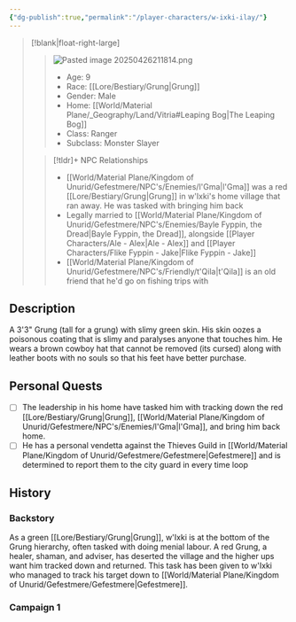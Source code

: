 ```yaml
---
{"dg-publish":true,"permalink":"/player-characters/w-ixki-ilay/"}
---
```


>[!blank|float-right-large]
>>![Pasted image 20250426211814.png](/img/user/z_Assets/Pasted%20image%2020250426211814.png)
>>- Age: 9
>>- Race: [[Lore/Bestiary/Grung\|Grung]]
>>- Gender: Male
>>- Home: [[World/Material Plane/_Geography/Land/Vitria#Leaping Bog\|The Leaping Bog]]
>>- Class: Ranger
>>- Subclass: Monster Slayer
>
>>[!tldr]+ NPC Relationships
>>- [[World/Material Plane/Kingdom of Unurid/Gefestmere/NPC's/Enemies/l'Gma\|l'Gma]] was a red [[Lore/Bestiary/Grung\|Grung]] in w'Ixki's home village that ran away. He was tasked with bringing him back
>>- Legally married to [[World/Material Plane/Kingdom of Unurid/Gefestmere/NPC's/Enemies/Bayle Fyppin, the Dread\|Bayle Fyppin, the Dread]], alongside [[Player Characters/Ale - Alex\|Ale - Alex]] and [[Player Characters/Flike Fyppin - Jake\|Flike Fyppin - Jake]]
>>- [[World/Material Plane/Kingdom of Unurid/Gefestmere/NPC's/Friendly/t'Qila\|t'Qila]] is an old friend that he'd go on fishing trips with


## Description
A 3'3" Grung (tall for a grung) with slimy green skin. His skin oozes a poisonous coating that is slimy and paralyses anyone that touches him. He wears a brown cowboy hat that cannot be removed (its cursed) along with leather boots with no souls so that his feet have better purchase.

## Personal Quests
- [ ] The leadership in his home have tasked him with tracking down the red [[Lore/Bestiary/Grung\|Grung]], [[World/Material Plane/Kingdom of Unurid/Gefestmere/NPC's/Enemies/l'Gma\|l'Gma]], and bring him back home. 
- [ ] He has a personal vendetta against the Thieves Guild in [[World/Material Plane/Kingdom of Unurid/Gefestmere/Gefestmere\|Gefestmere]] and is determined to report them to the city guard in every time loop

## History
### Backstory
As a green [[Lore/Bestiary/Grung\|Grung]], w'Ixki is at the bottom of the Grung hierarchy, often tasked with doing menial labour. A red Grung, a healer, shaman, and adviser, has deserted the village and the higher ups want him tracked down and returned. This task has been given to w'Ixki who managed to track his target down to [[World/Material Plane/Kingdom of Unurid/Gefestmere/Gefestmere\|Gefestmere]].

### Campaign 1



